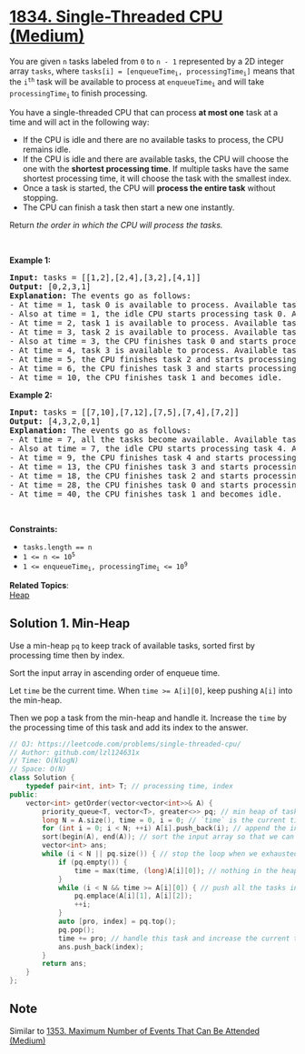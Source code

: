 # [1834. Single-Threaded CPU (Medium)](https://leetcode.com/problems/single-threaded-cpu/)

<p>You are given <code>n</code>​​​​​​ tasks labeled from <code>0</code> to <code>n - 1</code> represented by a 2D integer array <code>tasks</code>, where <code>tasks[i] = [enqueueTime<sub>i</sub>, processingTime<sub>i</sub>]</code> means that the <code>i<sup>​​​​​​th</sup></code>​​​​ task will be available to process at <code>enqueueTime<sub>i</sub></code> and will take <code>processingTime<sub>i</sub></code><sub> </sub>to finish processing.</p>

<p>You have a single-threaded CPU that can process <strong>at most one</strong> task at a time and will act in the following way:</p>

<ul>
	<li>If the CPU is idle and there are no available tasks to process, the CPU remains idle.</li>
	<li>If the CPU is idle and there are available tasks, the CPU will choose the one with the <strong>shortest processing time</strong>. If multiple tasks have the same shortest processing time, it will choose the task with the smallest index.</li>
	<li>Once a task is started, the CPU will <strong>process the entire task</strong> without stopping.</li>
	<li>The CPU can finish a task then start a new one instantly.</li>
</ul>

<p>Return <em>the order in which the CPU will process the tasks.</em></p>

<p>&nbsp;</p>
<p><strong>Example 1:</strong></p>

<pre><strong>Input:</strong> tasks = [[1,2],[2,4],[3,2],[4,1]]
<strong>Output:</strong> [0,2,3,1]
<strong>Explanation: </strong>The events go as follows: 
- At time = 1, task 0 is available to process. Available tasks = {0}.
- Also at time = 1, the idle CPU starts processing task 0. Available tasks = {}.
- At time = 2, task 1 is available to process. Available tasks = {1}.
- At time = 3, task 2 is available to process. Available tasks = {1, 2}.
- Also at time = 3, the CPU finishes task 0 and starts processing task 2 as it is the shortest. Available tasks = {1}.
- At time = 4, task 3 is available to process. Available tasks = {1, 3}.
- At time = 5, the CPU finishes task 2 and starts processing task 3 as it is the shortest. Available tasks = {1}.
- At time = 6, the CPU finishes task 3 and starts processing task 1. Available tasks = {}.
- At time = 10, the CPU finishes task 1 and becomes idle.
</pre>

<p><strong>Example 2:</strong></p>

<pre><strong>Input:</strong> tasks = [[7,10],[7,12],[7,5],[7,4],[7,2]]
<strong>Output:</strong> [4,3,2,0,1]
<strong>Explanation</strong><strong>: </strong>The events go as follows:
- At time = 7, all the tasks become available. Available tasks = {0,1,2,3,4}.
- Also at time = 7, the idle CPU starts processing task 4. Available tasks = {0,1,2,3}.
- At time = 9, the CPU finishes task 4 and starts processing task 3. Available tasks = {0,1,2}.
- At time = 13, the CPU finishes task 3 and starts processing task 2. Available tasks = {0,1}.
- At time = 18, the CPU finishes task 2 and starts processing task 0. Available tasks = {1}.
- At time = 28, the CPU finishes task 0 and starts processing task 1. Available tasks = {}.
- At time = 40, the CPU finishes task 1 and becomes idle.
</pre>

<p>&nbsp;</p>
<p><strong>Constraints:</strong></p>

<ul>
	<li><code>tasks.length == n</code></li>
	<li><code>1 &lt;= n &lt;= 10<sup>5</sup></code></li>
	<li><code>1 &lt;= enqueueTime<sub>i</sub>, processingTime<sub>i</sub> &lt;= 10<sup>9</sup></code></li>
</ul>


**Related Topics**:  
[Heap](https://leetcode.com/tag/heap/)

## Solution 1. Min-Heap

Use a min-heap `pq` to keep track of available tasks, sorted first by processing time then by index.

Sort the input array in ascending order of enqueue time.

Let `time` be the current time. When `time >= A[i][0]`, keep pushing `A[i]` into the min-heap.

Then we pop a task from the min-heap and handle it. Increase the `time` by the processing time of this task and add its index to the answer.

```cpp
// OJ: https://leetcode.com/problems/single-threaded-cpu/
// Author: github.com/lzl124631x
// Time: O(NlogN)
// Space: O(N)
class Solution {
    typedef pair<int, int> T; // processing time, index
public:
    vector<int> getOrder(vector<vector<int>>& A) {
        priority_queue<T, vector<T>, greater<>> pq; // min heap of tasks, sorted first by processing time then by index.
        long N = A.size(), time = 0, i = 0; // `time` is the current time, `i` is the read pointer
        for (int i = 0; i < N; ++i) A[i].push_back(i); // append the index to each task
        sort(begin(A), end(A)); // sort the input array so that we can take the tasks of small enqueueTime first
        vector<int> ans;
        while (i < N || pq.size()) { // stop the loop when we exhausted the input array and the tasks in the heap.
            if (pq.empty()) {
                time = max(time, (long)A[i][0]); // nothing in the heap? try updating the current time using the processing time of the next task in array
            }
            while (i < N && time >= A[i][0]) { // push all the tasks in the array whose enqueueTime <= currentTime into the heap
                pq.emplace(A[i][1], A[i][2]);
                ++i;
            }
            auto [pro, index] = pq.top();
            pq.pop();
            time += pro; // handle this task and increase the current time by the processingTime
            ans.push_back(index);
        }
        return ans;
    }
};
```

## Note

Similar to [1353. Maximum Number of Events That Can Be Attended (Medium)](https://leetcode.com/problems/maximum-number-of-events-that-can-be-attended/)
